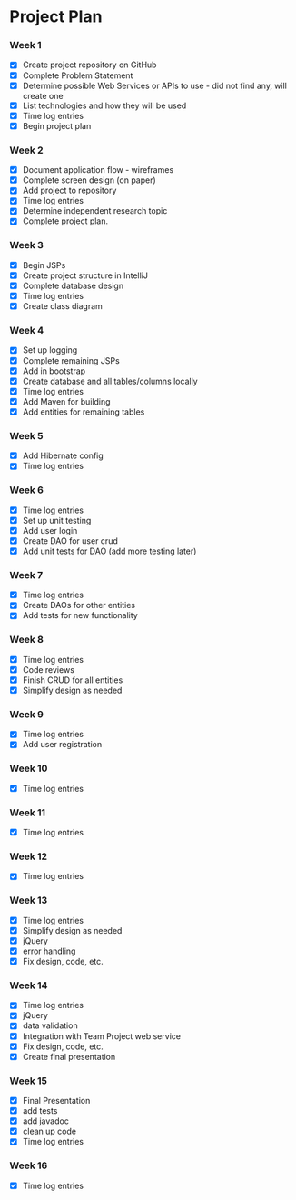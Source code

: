 # Project Plan

### Week 1
- [X] Create project repository on GitHub
- [X] Complete Problem Statement
- [X] Determine possible Web Services or APIs to use - did not find any, will create one
- [X] List technologies and how they will be used
- [X] Time log entries
- [X] Begin project plan

### Week 2
- [X] Document application flow - wireframes
- [X] Complete screen design (on paper)
- [X] Add project to repository
- [X] Time log entries
- [X] Determine independent research topic
- [X] Complete project plan.

### Week 3
- [X] Begin JSPs
- [X] Create project structure in IntelliJ
- [X] Complete database design
- [X] Time log entries
- [X] Create class diagram

### Week 4
- [X] Set up logging
- [X] Complete remaining JSPs
- [X] Add in bootstrap
- [X] Create database and all tables/columns locally
- [X] Time log entries
- [X] Add Maven for building
- [X] Add entities for remaining tables

### Week 5
- [X] Add Hibernate config
- [X] Time log entries

### Week 6
- [X] Time log entries
- [X] Set up unit testing
- [X] Add user login  
- [X] Create DAO for user crud
- [X] Add unit tests for DAO (add more testing later)

### Week 7
- [X] Time log entries
- [X] Create DAOs for other entities
- [X] Add tests for new functionality

### Week 8
- [X] Time log entries
- [X] Code reviews
- [X] Finish CRUD for all entities
- [X] Simplify design as needed

### Week 9
- [X] Time log entries
- [X] Add user registration

### Week 10
- [X] Time log entries

### Week 11
- [X] Time log entries

### Week 12
- [X] Time log entries

### Week 13
- [X] Time log entries
- [X] Simplify design as needed
- [X] jQuery
- [X] error handling
- [X] Fix design, code, etc.

### Week 14
- [X] Time log entries
- [X] jQuery
- [X] data validation
- [X] Integration with Team Project web service
- [X] Fix design, code, etc.
- [X] Create final presentation

### Week 15
- [X] Final Presentation
- [X] add tests
- [X] add javadoc
- [X] clean up code
- [X] Time log entries

### Week 16
- [X] Time log entries








